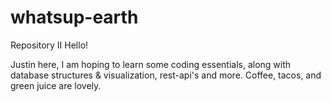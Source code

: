 # whatsup-earth
Repository II
Hello!

Justin here, I am hoping to learn some coding essentials, along with database structures & visualization, rest-api's and more. 
Coffee, tacos, and green juice are lovely.
